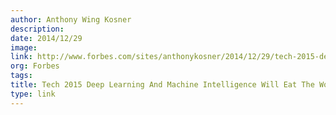 ```yaml
---
author: Anthony Wing Kosner
description:
date: 2014/12/29
image:
link: http://www.forbes.com/sites/anthonykosner/2014/12/29/tech-2015-deep-learning-and-machine-intelligence-will-eat-the-world/
org: Forbes
tags:
title: Tech 2015 Deep Learning And Machine Intelligence Will Eat The World
type: link
---
```

